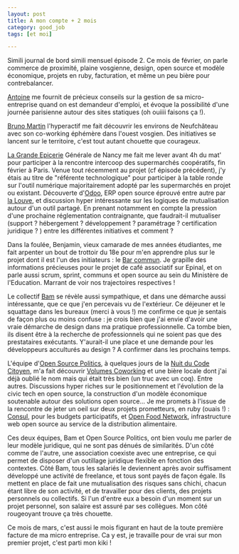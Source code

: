 ```yaml
---
layout: post
title: A mon compte + 2 mois
category: good_job
tags: [et moi]

---
```


Simili journal de bord simili mensuel épisode 2. Ce mois de février, on parle commerce de proximité, plaine vosgienne, design, open source et modèle économique, projets en ruby, facturation, et même un peu bière pour contrebalancer.

<!--more-->

[Antoine](https://twitter.com/antoinentl) me fournit de précieux conseils sur la gestion de sa micro-entreprise quand on est demandeur d'emploi, et évoque la possibilité d'une journée parisienne autour des sites statiques (oh ouiiii faisons ça !).

[Bruno Martin](https://twitter.com/brunomartin54) l'hyperactif me fait découvrir les environs de Neufchâteau avec son co-working éphémère dans l'ouest vosgien. Des initiatives se lancent sur le territoire, c'est tout autant chouette que courageux.

[La Grande Epicerie](https://www.facebook.com/epiceriecollabnancy/) Générale de Nancy me fait me lever avant 4h du mat' pour participer à la rencontre intercoop des supermarchés coopératifs, fin février à Paris. Venue tout récemment au projet (cf épisode précédent), j'y étais au titre de "référente technologique" pour participer à la table ronde sur l'outil numérique majoritairement adopté par les supermarchés en projet ou existant. Découverte d'[Odoo](https://www.odoo.com), ERP open source éprouvé entre autre par [la Louve](https://public.cooplalouve.fr/), et discussion hyper intéressante sur les logiques de mutualisation autour d'un outil partagé. En prenant notamment en compte la pression d'une prochaine réglementation contraignante, que faudrait-il mutualiser (support ? hébergement ? développement ? paramétrage ? certification juridique ? ) entre les différentes initiatives et comment ?

Dans la foulée, Benjamin, vieux camarade de mes années étudiantes, me fait arpenter un bout de trottoir du 18e pour m'en apprendre plus sur le projet dont il est l'un des initiateurs : le [Bar commun](https://fr.ulule.com/barcommun/). Je grapille des informations précieuses pour le projet de café associatif sur Epinal, et on parle aussi scrum, sprint, communs et open source au sein du Ministère de l'Education. Marrant de voir nos trajectoires respectives !

Le collectif [Bam](http://www.collectifbam.fr/) se révèle aussi sympathique, et dans une démarche aussi intéressante, que ce que j'en percevais vu de l'extérieur. Ce déjeuner et le squattage dans les bureaux (merci à vous !) me confirme ce que je sentais de façon plus ou moins confuse : je crois bien que j'ai envie d'avoir une vraie démarche de design dans ma pratique professionnelle. Ca tombe bien, ils disent être à la recherche de professionnels qui ne soient pas que des prestataires exécutants. Y'aurait-il une place et une demande pour les développeurs acculturés au design ? A confirmer dans les prochains temps.

L'équipe d'[Open Source Politics](http://www.opensourcepolitics.eu), à quelques jours de la [Nuit du Code Citoyen](https://codecitoyen.github.io/), m'a fait découvrir [Volumes Coworking](http://volumesparis.org/) et une bière locale dont j'ai déjà oublié le nom mais qui était très bien (un truc avec un coq). Entre autres. Discussions hyper riches sur le positionnement et l'évolution de la civic tech en open source, la construction d'un modèle économique soutenable autour des solutions open source... Je me promets à l'issue de la rencontre de jeter un oeil sur deux projets prometteurs, en ruby (ouais !) : [Consul](https://github.com/consul/consul), pour les budgets participatifs, et [Open Food Network](https://github.com/openfoodfoundation/openfoodnetwork), infrastructure web open source au service de la distribution alimentaire.

Ces deux équipes, Bam et Open Source Politics, ont bien voulu me parler de leur modèle juridique, qui ne sont pas dénués de similarités. D'un côté comme de l'autre, une association coexiste avec une entreprise, ce qui permet de disposer d'un outillage juridique flexible en fonction des contextes. Côté Bam, tous les salariés le deviennent après avoir suffisament développé une activité de freelance, et tous sont payés de façon égale. Ils mettent en place de fait une mutualisation des risques sans chichi, chacun étant libre de son activité, et de travailler pour des clients, des projets personnels ou collectifs. Si l'un d'entre eux a besoin d'un moment sur un projet personnel, son salaire est assuré par ses collègues. Mon côté rougeoyant trouve ça très chouette.


Ce mois de mars, c'est aussi le mois figurant en haut de la toute première facture de ma micro entreprise. Ca y est, je travaille pour de vrai sur mon premier projet, c'est parti mon kiki !
